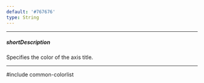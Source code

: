 ```yaml
---
default: '#767676'
type: String
---
```

---
##### shortDescription
Specifies the color of the axis title.

---
#include common-colorlist